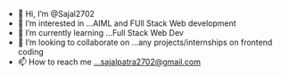 - 👋 Hi, I’m @Sajal2702
- 👀 I’m interested in ...AIML and FUll Stack Web development
- 🌱 I’m currently learning ...Full Stack Web Dev
- 💞️ I’m looking to collaborate on ...any projects/internships on frontend coding
- 📫 How to reach me ...sajalpatra2702@gmail.com

<!---
Sajal2702/Sajal2702 is a ✨ special ✨ repository because its `README.md` (this file) appears on your GitHub profile.
You can click the Preview link to take a look at your changes.
--->
